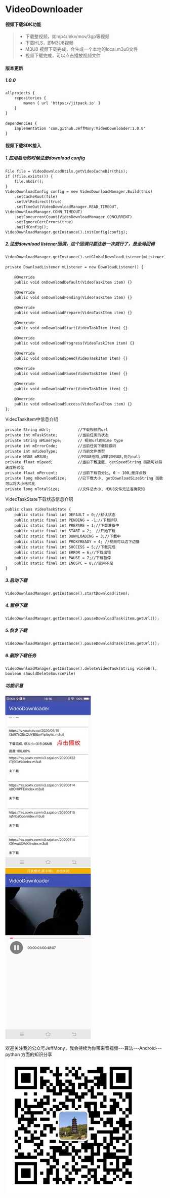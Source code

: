 # VideoDownloader
#### 视频下载SDK功能
> * 下载整视频，如mp4/mkv/mov/3gp等视频
> * 下载HLS，即M3U8视频
> * M3U8 视频下载完成，会生成一个本地的local.m3u8文件
> * 视频下载完成，可以点击播放视频文件

#### 版本更新
##### 1.0.0
```
allprojects {
    repositories {
	    maven { url 'https://jitpack.io' }
	}
}

dependencies {
    implementation 'com.github.JeffMony:VideoDownloader:1.0.0'
}
```

#### 视频下载SDK接入<br>
##### 1.应用启动的时候注册download config
```
File file = VideoDownloadUtils.getVideoCacheDir(this);
if (!file.exists()) {
    file.mkdir();
}
VideoDownloadConfig config = new VideoDownloadManager.Build(this)
    .setCacheRoot(file)
    .setUrlRedirect(true)
    .setTimeOut(VideoDownloadManager.READ_TIMEOUT, VideoDownloadManager.CONN_TIMEOUT)
    .setConcurrentCount(VideoDownloadManager.CONCURRENT)
    .setIgnoreCertErrors(true)
    .buildConfig();
VideoDownloadManager.getInstance().initConfig(config);
```
##### 2.注册download listener回调，这个回调只要注册一次就行了，是全局回调
```
VideoDownloadManager.getInstance().setGlobalDownloadListener(mListener);

private DownloadListener mListener = new DownloadListener() {

    @Override
    public void onDownloadDefault(VideoTaskItem item) {}

    @Override
    public void onDownloadPending(VideoTaskItem item) {}

    @Override
    public void onDownloadPrepare(VideoTaskItem item) {}

    @Override
    public void onDownloadStart(VideoTaskItem item) {}

    @Override
    public void onDownloadProgress(VideoTaskItem item) {}

    @Override
    public void onDownloadSpeed(VideoTaskItem item) {}

    @Override
    public void onDownloadPause(VideoTaskItem item) {}

    @Override
    public void onDownloadError(VideoTaskItem item) {}

    @Override
    public void onDownloadSuccess(VideoTaskItem item) {}
};
```
VideoTaskItem中信息介绍
```
private String mUrl;            //下载视频的url
private int mTaskState;         //当前任务的状态
private String mMimeType;       // 视频url的mime type
private int mErrorCode;         //当前任务下载错误码
private int mVideoType;         //当前文件类型
private M3U8 mM3U8;             //M3U8结构,如果非M3U8,则为null
private float mSpeed;           //当前下载速度, getSpeedString 函数可以将速度格式化
private float mPercent;         //当前下载百分比, 0 ~ 100,是浮点数
private long mDownloadSize;     //已下载大小, getDownloadSizeString 函数可以将大小格式化
private long mTotalSize;        //文件总大小, M3U8文件无法准确获知
```

VideoTaskState下载状态信息介绍
```
public class VideoTaskState {
    public static final int DEFAULT = 0;//默认状态
    public static final int PENDING = -1;//下载排队
    public static final int PREPARE = 1;//下载准备中
    public static final int START = 2;  //开始下载
    public static final int DOWNLOADING = 3;//下载中
    public static final int PROXYREADY = 4; //视频可以边下边播
    public static final int SUCCESS = 5;//下载完成
    public static final int ERROR = 6;//下载出错
    public static final int PAUSE = 7;//下载暂停
    public static final int ENOSPC = 8;//空间不足
}
```
##### 3.启动下载
```
VideoDownloadManager.getInstance().startDownload(item);
```
##### 4.暂停下载
```
VideoDownloadManager.getInstance().pauseDownloadTask(item.getUrl());
```
##### 5.恢复下载
```
VideoDownloadManager.getInstance().pauseDownloadTask(item.getUrl());
```
##### 6.删除下载任务
```
VideoDownloadManager.getInstance().deleteVideoTask(String videoUrl, boolean shouldDeleteSourceFile)
```

##### 功能示意
![](./files/test1.jpg)![](./files/test2.jpg)

欢迎关注我的公众号JeffMony，我会持续为你带来音视频---算法---Android---python 方面的知识分享<br>
![](./files/JeffMony.jpg)